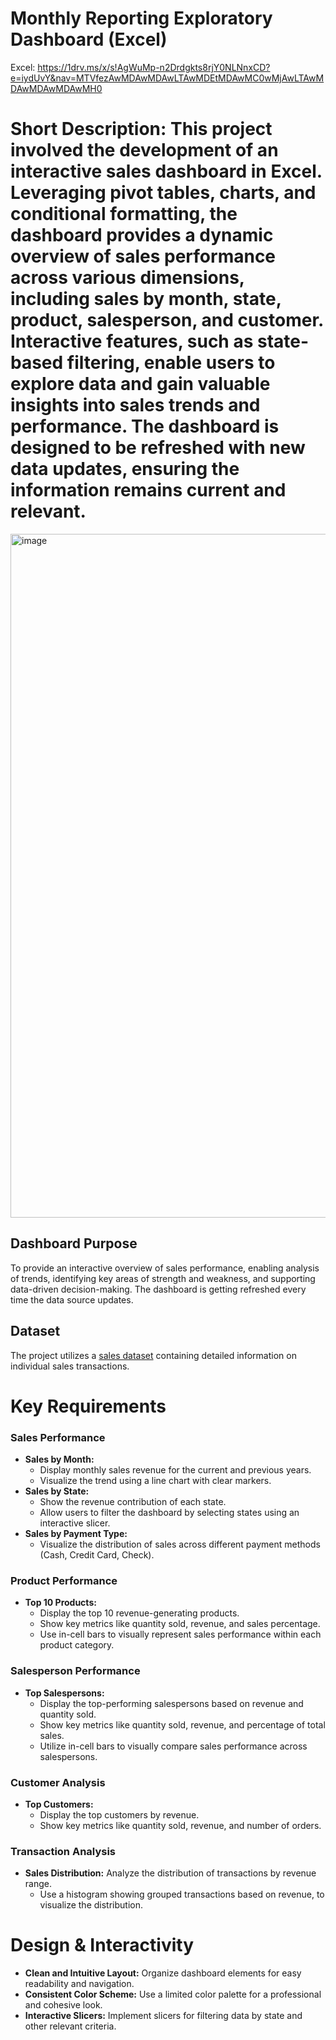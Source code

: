 # Monthly Reporting Exploratory Dashboard (Excel)


Excel: https://1drv.ms/x/s!AgWuMp-n2Drdgkts8rjY0NLNnxCD?e=iydUvY&nav=MTVfezAwMDAwMDAwLTAwMDEtMDAwMC0wMjAwLTAwMDAwMDAwMDAwMH0

# Short Description: This project involved the development of an interactive sales dashboard in Excel. Leveraging pivot tables, charts, and conditional formatting, the dashboard provides a dynamic overview of sales performance across various dimensions, including sales by month, state, product, salesperson, and customer. Interactive features, such as state-based filtering, enable users to explore data and gain valuable insights into sales trends and performance. The dashboard is designed to be refreshed with new data updates, ensuring the information remains current and relevant.

<img width="1094" alt="image" src="https://github.com/user-attachments/assets/4afba4fb-a18b-4388-8dca-b1f068e6fc6c" />

## Dashboard Purpose

To provide an interactive overview of sales performance, enabling analysis of trends, identifying key areas of strength and weakness, and supporting data-driven decision-making. The dashboard is getting refreshed every time the data source updates.

## Dataset

The project utilizes a [sales dataset](https://1drv.ms/x/s!AgWuMp-n2Drdgkts8rjY0NLNnxCD?e=MiBtUX&nav=MTVfezAwMDAwMDAwLTAwMDEtMDAwMC0wMDAwLTAwMDAwMDAwMDAwMH0) containing detailed information on individual sales transactions. 

# **Key Requirements**

### **Sales Performance**

- **Sales by Month:**
    - Display monthly sales revenue for the current and previous years.
    - Visualize the trend using a line chart with clear markers.
- **Sales by State:**
    - Show the revenue contribution of each state.
    - Allow users to filter the dashboard by selecting states using an interactive slicer.
- **Sales by Payment Type:**
    - Visualize the distribution of sales across different payment methods (Cash, Credit Card, Check).

### **Product Performance**

- **Top 10 Products:**
    - Display the top 10 revenue-generating products.
    - Show key metrics like quantity sold, revenue, and sales percentage.
    - Use in-cell bars to visually represent sales performance within each product category.

### **Salesperson Performance**

- **Top Salespersons:**
    - Display the top-performing salespersons based on revenue and quantity sold.
    - Show key metrics like quantity sold, revenue, and percentage of total sales.
    - Utilize in-cell bars to visually compare sales performance across salespersons.

### **Customer Analysis**

- **Top Customers:**
    - Display the top customers by revenue.
    - Show key metrics like quantity sold, revenue, and number of orders.

### **Transaction Analysis**

- **Sales Distribution:** Analyze the distribution of transactions by revenue range.
    - Use a histogram showing grouped transactions based on revenue, to visualize the distribution.

# **Design & Interactivity**

- **Clean and Intuitive Layout:** Organize dashboard elements for easy readability and navigation.
- **Consistent Color Scheme:** Use a limited color palette for a professional and cohesive look.
- **Interactive Slicers:** Implement slicers for filtering data by state and other relevant criteria.
